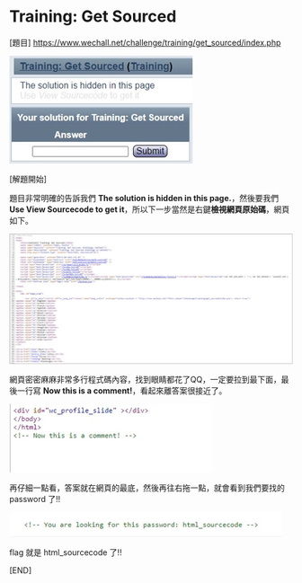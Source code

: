 # Training: Get Sourced

[題目] https://www.wechall.net/challenge/training/get_sourced/index.php

![image](https://github.com/PenguinBear-cyber/The-Attack-and-Defense-of-Computer/blob/main/Practice/others/image/get_sourced_topic.jpg)

[解題開始]

題目非常明確的告訴我們 **The solution is hidden in this page.**，然後要我們 **Use View Sourcecode to get it**，所以下一步當然是右鍵**檢視網頁原始碼**，網頁如下。

![image](https://github.com/PenguinBear-cyber/The-Attack-and-Defense-of-Computer/blob/main/Practice/others/image/get_sourced_index.jpg)

網頁密密麻麻非常多行程式碼內容，找到眼睛都花了QQ，一定要拉到最下面，最後一行寫 **Now this is a comment!**，看起來離答案很接近了。

![image](https://github.com/PenguinBear-cyber/The-Attack-and-Defense-of-Computer/blob/main/Practice/others/image/get_sourced_end.jpg)

再仔細一點看，答案就在網頁的最底，然後再往右拖一點，就會看到我們要找的 password 了!!

![image](https://github.com/PenguinBear-cyber/The-Attack-and-Defense-of-Computer/blob/main/Practice/others/image/get_sourced_final.jpg)

flag 就是 html_sourcecode 了!!

[END]
